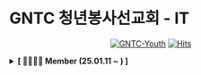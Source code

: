 <!-- ![github_banner] -->

# GNTC 청년봉사선교회 - IT

<div align=center>
  
[![GNTC-Youth](https://img.shields.io/badge/GNTC-Youth_IT-blue?color=%2340AEF0)](https://gntc.net/)
[![Hits](https://hits.seeyoufarm.com/api/count/incr/badge.svg?url=https://github.com/gntc-youth-it)]()

</div>

<details>
  <summary><b>[ 👨‍👩‍👦‍👦 Member (25.01.11 ~ ) ]</b></summary>
  <div markdown="1">
    <details>
      <summary> 🧑🏻‍💻 Developer 🧑🏻‍💻 </summary>
      <div class="developer">
        
| ![박석희](https://avatars.githubusercontent.com/stoneHee99) | ![양원석](https://avatars.githubusercontent.com/yangws128) | ![김승진](https://avatars.githubusercontent.com/winwalking) |
| :-------------------------------------------------------------: | :-------------------------------------------------------------: | :-------------------------------------------------------------: | 
|             [박석희](https://github.com/stoneHee99)              |              [양원석](https://github.com/yangws128)               |              [김승진](https://github.com/winwalking)               |




  </div>
</details>
